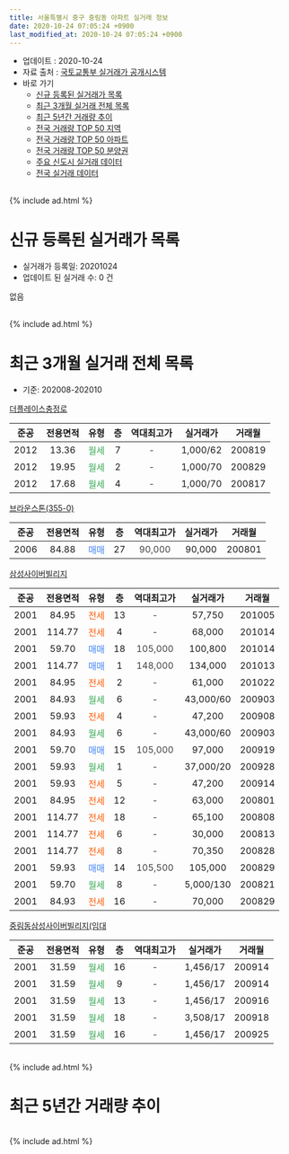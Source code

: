 ```yaml
---
title: 서울특별시 중구 중림동 아파트 실거래 정보
date: 2020-10-24 07:05:24 +0900
last_modified_at: 2020-10-24 07:05:24 +0900
---
```


* 업데이트 : 2020-10-24
* 자료 출처 : [국토교통부 실거래가 공개시스템](http://rt.molit.go.kr)
* 바로 가기
    * [신규 등록된 실거래가 목록](#신규-등록된-실거래가-목록)
    * [최근 3개월 실거래 전체 목록](#최근-3개월-실거래-전체-목록)
    * [최근 5년간 거래량 추이](#최근-5년간-거래량-추이)
    * [전국 거래량 TOP 50 지역](https://inasie.github.io/apt-trade-info/최근-3개월-전국에서-가장-거래가-많이-발생한-지역)
    * [전국 거래량 TOP 50 아파트](https://inasie.github.io/apt-trade-info/최근-3개월-전국에서-가장-거래가-많이-발생한-아파트)
    * [전국 거래량 TOP 50 분양권](https://inasie.github.io/apt-trade-info/최근-3개월-전국에서-가장-거래가-많이-발생한-분양권)
    * [주요 신도시 실거래 데이터](https://inasie.github.io/apt-trade-info/주요-신도시)
    * [전국 실거래 데이터](https://inasie.github.io/apt-trade-info/전국)
<br>
{% include ad.html %}
<br>

# 신규 등록된 실거래가 목록
* 실거래가 등록일: 20201024
* 업데이트 된 실거래 수: 0 건

없음

<br>
{% include ad.html %}
<br>

# 최근 3개월 실거래 전체 목록
* 기준: 202008-202010


[더플레이스충정로](https://search.naver.com/search.naver?query=%EC%84%9C%EC%9A%B8%ED%8A%B9%EB%B3%84%EC%8B%9C+%EC%A4%91%EA%B5%AC+%EC%A4%91%EB%A6%BC%EB%8F%99+%EB%8D%94%ED%94%8C%EB%A0%88%EC%9D%B4%EC%8A%A4%EC%B6%A9%EC%A0%95%EB%A1%9C)

|준공|전용면적|유형|층|역대최고가|실거래가|거래월|
|:---:|:---:|:---:|:---:|:---:|:---:|:---:|
|2012|13.36|<span style="color:#34a853">월세</span>|7|<span style="color:#444444">-</span>|1,000/62|200819|
|2012|19.95|<span style="color:#34a853">월세</span>|2|<span style="color:#444444">-</span>|1,000/70|200829|
|2012|17.68|<span style="color:#34a853">월세</span>|4|<span style="color:#444444">-</span>|1,000/70|200817|

[브라운스톤(355-0)](https://search.naver.com/search.naver?query=%EC%84%9C%EC%9A%B8%ED%8A%B9%EB%B3%84%EC%8B%9C+%EC%A4%91%EA%B5%AC+%EC%A4%91%EB%A6%BC%EB%8F%99+%EB%B8%8C%EB%9D%BC%EC%9A%B4%EC%8A%A4%ED%86%A4%28355-0%29)

|준공|전용면적|유형|층|역대최고가|실거래가|거래월|
|:---:|:---:|:---:|:---:|:---:|:---:|:---:|
|2006|84.88|<span style="color:#4285f3">매매</span>|27|<span style="color:#444444">90,000</span>|90,000|200801|

[삼성사이버빌리지](https://search.naver.com/search.naver?query=%EC%84%9C%EC%9A%B8%ED%8A%B9%EB%B3%84%EC%8B%9C+%EC%A4%91%EA%B5%AC+%EC%A4%91%EB%A6%BC%EB%8F%99+%EC%82%BC%EC%84%B1%EC%82%AC%EC%9D%B4%EB%B2%84%EB%B9%8C%EB%A6%AC%EC%A7%80)

|준공|전용면적|유형|층|역대최고가|실거래가|거래월|
|:---:|:---:|:---:|:---:|:---:|:---:|:---:|
|2001|84.95|<span style="color:#ff5a00">전세</span>|13|<span style="color:#444444">-</span>|57,750|201005|
|2001|114.77|<span style="color:#ff5a00">전세</span>|4|<span style="color:#444444">-</span>|68,000|201014|
|2001|59.70|<span style="color:#4285f3">매매</span>|18|<span style="color:#444444">105,000</span>|100,800|201014|
|2001|114.77|<span style="color:#4285f3">매매</span>|1|<span style="color:#444444">148,000</span>|134,000|201013|
|2001|84.95|<span style="color:#ff5a00">전세</span>|2|<span style="color:#444444">-</span>|61,000|201022|
|2001|84.93|<span style="color:#34a853">월세</span>|6|<span style="color:#444444">-</span>|43,000/60|200903|
|2001|59.93|<span style="color:#ff5a00">전세</span>|4|<span style="color:#444444">-</span>|47,200|200908|
|2001|84.93|<span style="color:#34a853">월세</span>|6|<span style="color:#444444">-</span>|43,000/60|200903|
|2001|59.70|<span style="color:#4285f3">매매</span>|15|<span style="color:#444444">105,000</span>|97,000|200919|
|2001|59.93|<span style="color:#34a853">월세</span>|1|<span style="color:#444444">-</span>|37,000/20|200928|
|2001|59.93|<span style="color:#ff5a00">전세</span>|5|<span style="color:#444444">-</span>|47,200|200914|
|2001|84.95|<span style="color:#ff5a00">전세</span>|12|<span style="color:#444444">-</span>|63,000|200801|
|2001|114.77|<span style="color:#ff5a00">전세</span>|18|<span style="color:#444444">-</span>|65,100|200808|
|2001|114.77|<span style="color:#ff5a00">전세</span>|6|<span style="color:#444444">-</span>|30,000|200813|
|2001|114.77|<span style="color:#ff5a00">전세</span>|8|<span style="color:#444444">-</span>|70,350|200828|
|2001|59.93|<span style="color:#4285f3">매매</span>|14|<span style="color:#444444">105,500</span>|105,000|200829|
|2001|59.70|<span style="color:#34a853">월세</span>|8|<span style="color:#444444">-</span>|5,000/130|200821|
|2001|84.93|<span style="color:#ff5a00">전세</span>|16|<span style="color:#444444">-</span>|70,000|200829|

[중림동삼성사이버빌리지(임대](https://search.naver.com/search.naver?query=%EC%84%9C%EC%9A%B8%ED%8A%B9%EB%B3%84%EC%8B%9C+%EC%A4%91%EA%B5%AC+%EC%A4%91%EB%A6%BC%EB%8F%99+%EC%A4%91%EB%A6%BC%EB%8F%99%EC%82%BC%EC%84%B1%EC%82%AC%EC%9D%B4%EB%B2%84%EB%B9%8C%EB%A6%AC%EC%A7%80%28%EC%9E%84%EB%8C%80)

|준공|전용면적|유형|층|역대최고가|실거래가|거래월|
|:---:|:---:|:---:|:---:|:---:|:---:|:---:|
|2001|31.59|<span style="color:#34a853">월세</span>|16|<span style="color:#444444">-</span>|1,456/17|200914|
|2001|31.59|<span style="color:#34a853">월세</span>|9|<span style="color:#444444">-</span>|1,456/17|200914|
|2001|31.59|<span style="color:#34a853">월세</span>|13|<span style="color:#444444">-</span>|1,456/17|200916|
|2001|31.59|<span style="color:#34a853">월세</span>|18|<span style="color:#444444">-</span>|3,508/17|200918|
|2001|31.59|<span style="color:#34a853">월세</span>|16|<span style="color:#444444">-</span>|1,456/17|200925|


<br>
{% include ad.html %}
<br>

# 최근 5년간 거래량 추이


<div style="width:100%;">
    <canvas id="deal_progress" height="200"></canvas>
</div>

<script>
new Chart(document.getElementById("deal_progress"), {
    type: 'line',
    data: {
        labels: ['201510','201511','201512','201601','201602','201603','201604','201605','201606','201607','201608','201609','201610','201611','201612','201701','201702','201703','201704','201705','201706','201707','201708','201709','201710','201711','201712','201801','201802','201803','201804','201805','201806','201807','201808','201809','201810','201811','201812','201901','201902','201903','201904','201905','201906','201907','201908','201909','201910','201911','201912','202001','202002','202003','202004','202005','202006','202007','202008','202009','202010'],
        datasets: [{
            label: '매매',
            pointRadius: 1,
            data: [9, 5, 3, 6, 5, 9, 7, 10, 7, 7, 7, 4, 8, 5, 3, 3, 2, 3, 7, 8, 5, 3, 1, 7, 3, 1, 5, 8, 3, 2, 5, 2, 1, 4, 3, 1, 2, 3, 0, 1, 0, 1, 2, 0, 1, 4, 1, 2, 4, 6, 9, 1, 2, 0, 2, 0, 6, 10, 2, 1, 2],
            borderColor: "rgba(255, 201, 14, 1)",
            backgroundColor: "rgba(255, 201, 14, 0.5)",
            fill: false,
            lineTension: 0
        },{
            label: '전월세',
            pointRadius: 1,
            data: [11, 17, 10, 20, 18, 10, 9, 8, 10, 11, 9, 6, 14, 9, 14, 20, 16, 13, 10, 10, 6, 9, 7, 4, 9, 21, 21, 21, 9, 9, 9, 11, 13, 4, 3, 9, 12, 5, 21, 12, 10, 11, 7, 8, 10, 10, 11, 5, 13, 10, 14, 21, 12, 8, 22, 10, 9, 14, 9, 10, 3],
            borderColor: "rgba(0, 141, 185, 1)",
            backgroundColor: "rgba(0, 141, 185, 0.5)",
            fill: false,
            lineTension: 0
        }
        ]
    },
    options: {
        responsive: true,
        title: {
            display: false
        },
        tooltips: {
            mode: 'index',
            intersect: false
        },
        hover: {
            mode: 'nearest',
            intersect: true
        },
        scales: {
            xAxes: [{
                display: true,
                scaleLabel: {
                    display: true,
                    labelString: '년/월'
                }
            }],
            yAxes: [{
                display: true,
                ticks: {
                    suggestedMin: 0,
                },
                scaleLabel: {
                    display: true,
                    labelString: '실거래 수'
                }
            }]
        }
    }
});

</script>


<br>
{% include ad.html %}
<br>

